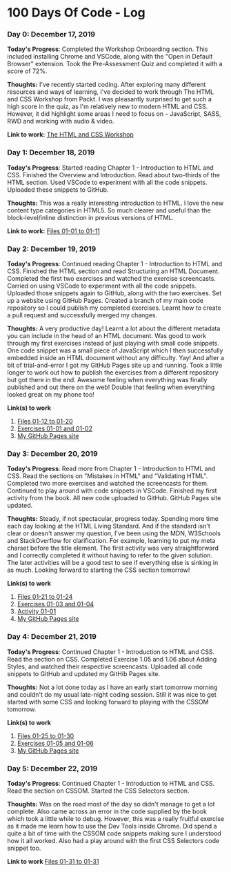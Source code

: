 # 100 Days Of Code - Log

### Day 0: December 17, 2019

**Today's Progress**: Completed the Workshop Onboarding section. This included installing Chrome and VSCode, along with the "Open in Default Browser" extension. Took the Pre-Assessment Quiz and completed it with a score of 72%.

**Thoughts:** I've recently started coding. After exploring many different resources and ways of learning, I've decided to work through The HTML and CSS Workshop from Packt. I was pleasantly surprised to get such a high score in the quiz, as I'm relatively new to modern HTML and CSS. However, it did highlight some areas I need to focus on – JavaScript, SASS, RWD and working with audio & video.

**Link to work:** [The HTML and CSS Workshop](https://www.packtpub.com/web-development/the-html-and-css-workshop)

### Day 1: December 18, 2019

**Today's Progress**: Started reading Chapter 1 - Introduction to HTML and CSS. Finished the Overview and Introduction. Read about two-thirds of the HTML section. Used VSCode to experiment with all the code snippets. Uploaded these snippets to GitHub.

**Thoughts:** This was a really interesting introduction to HTML. I love the new content type categories in HTML5. So much clearer and useful than the block-level/inline distinction in previous versions of HTML.

**Link to work:** [Files 01-01 to 01-11](https://github.com/phildc/html-css-workshop)


### Day 2: December 19, 2019

**Today's Progress**: Continued reading Chapter 1 - Introduction to HTML and CSS. Finished the HTML section and read Structuring an HTML Document. Completed the first two exercises and watched the exercise screencasts. Carried on using VSCode to experiment with all the code snippets. Uploaded those snippets again to GitHub, along with the two exercises. Set up a website using GitHub Pages. Created a branch of my main code repository so I could publish my completed exercises. Learnt how to create a pull request and successfully merged my changes.

**Thoughts:** A very productive day! Learnt a lot about the different metadata you can include in the head of an HTML document. Was good to work through my first exercises instead of just playing with small code snippets. One code snippet was a small piece of JavaScript which I then successfully embedded inside an HTML document without any difficulty. Yay! And after a bit of trial-and-error I got my GitHub Pages site up and running. Took a little longer to work out how to publish the exercises from a different repository but got there in the end. Awesome feeling when everything was finally published and out there on the web! Double that feeling when everything looked great on my phone too!

**Link(s) to work**
1. [Files 01-12 to 01-20](https://github.com/phildc/html-css-workshop)
2. [Exercises 01-01 and 01-02](https://github.com/phildc/html-css-workshop)
3. [My GitHub Pages site](https://phildc.github.io/)

### Day 3: December 20, 2019

**Today's Progress**: Read more from Chapter 1 - Introduction to HTML and CSS. Read the sections on "Mistakes in HTML" and "Validating HTML". Completed two more exercises and watched the screencasts for them. Continued to play around with code snippets in VSCode. Finished my first activity from the book. All new code uploaded to GitHub. GitHub Pages site updated.

**Thoughts:** Steady, if not spectacular, progress today. Spending more time each day looking at the HTML Living Standard. And if the standard isn't clear or doesn't answer my question, I've been using the MDN, W3Schools and StackOverflow for clarification. For example, learning to put my meta charset before the title element. The first activity was very straightforward and I correctly completed it without having to refer to the given solution. The later activities will be a good test to see if everything else is sinking in as much. Looking forward to starting the CSS section tomorrow!

**Link(s) to work**
1. [Files 01-21 to 01-24](https://github.com/phildc/html-css-workshop)
2. [Exercises 01-03 and 01-04](https://github.com/phildc/html-css-workshop)
3. [Activity 01-01](https://github.com/phildc/html-css-workshop)
4. [My GitHub Pages site](https://phildc.github.io/)

### Day 4: December 21, 2019

**Today's Progress**: Continued Chapter 1 - Introduction to HTML and CSS. Read the section on CSS. Completed Exercise 1.05 and 1.06 about Adding Styles, and watched their respective screencasts. Uploaded all code snippets to GitHub and updated my GitHib Pages site.

**Thoughts:** Not a lot done today as I have an early start tomorrow morning and couldn't do my usual late-night coding session. Still it was nice to get started with some CSS and looking forward to playing with the CSSOM tomorrow.

**Link(s) to work**
1. [Files 01-25 to 01-30](https://github.com/phildc/html-css-workshop)
2. [Exercises 01-05 and 01-06](https://github.com/phildc/html-css-workshop)
3. [My GitHub Pages site](https://phildc.github.io/)

### Day 5: December 22, 2019

**Today's Progress**: Continued Chapter 1 - Introduction to HTML and CSS. Read the section on CSSOM. Started the CSS Selectors section.

**Thoughts:** Was on the road most of the day so didn't manage to get a lot complete. Also came across an error in the code supplied by the book which took a little while to debug. However, this was a really fruitful exercise as it made me learn how to use the Dev Tools inside Chrome. Did spend a quite a bit of time with the CSSOM code snippets making sure I understood how it all worked. Also had a play around with the first CSS Selectors code snippet too.

**Link to work** [Files 01-31 to 01-31](https://github.com/phildc/html-css-workshop)
